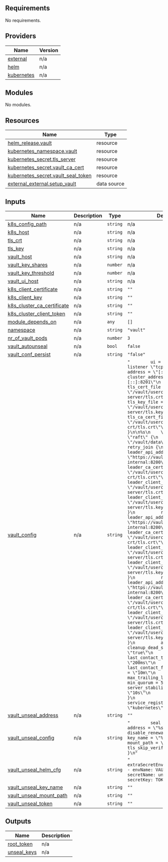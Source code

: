 ## Requirements

No requirements.

## Providers

| Name | Version |
|------|---------|
| <a name="provider_external"></a> [external](#provider\_external) | n/a |
| <a name="provider_helm"></a> [helm](#provider\_helm) | n/a |
| <a name="provider_kubernetes"></a> [kubernetes](#provider\_kubernetes) | n/a |

## Modules

No modules.

## Resources

| Name | Type |
|------|------|
| [helm_release.vault](https://registry.terraform.io/providers/hashicorp/helm/latest/docs/resources/release) | resource |
| [kubernetes_namespace.vault](https://registry.terraform.io/providers/hashicorp/kubernetes/latest/docs/resources/namespace) | resource |
| [kubernetes_secret.tls_server](https://registry.terraform.io/providers/hashicorp/kubernetes/latest/docs/resources/secret) | resource |
| [kubernetes_secret.vault_ca_cert](https://registry.terraform.io/providers/hashicorp/kubernetes/latest/docs/resources/secret) | resource |
| [kubernetes_secret.vault_seal_token](https://registry.terraform.io/providers/hashicorp/kubernetes/latest/docs/resources/secret) | resource |
| [external_external.setup_vault](https://registry.terraform.io/providers/hashicorp/external/latest/docs/data-sources/external) | data source |

## Inputs

| Name | Description | Type | Default | Required |
|------|-------------|------|---------|:--------:|
| <a name="input_k8s_config_path"></a> [k8s\_config\_path](#input\_k8s\_config\_path) | n/a | `string` | n/a | yes |
| <a name="input_k8s_host"></a> [k8s\_host](#input\_k8s\_host) | n/a | `string` | n/a | yes |
| <a name="input_tls_crt"></a> [tls\_crt](#input\_tls\_crt) | n/a | `string` | n/a | yes |
| <a name="input_tls_key"></a> [tls\_key](#input\_tls\_key) | n/a | `string` | n/a | yes |
| <a name="input_vault_host"></a> [vault\_host](#input\_vault\_host) | n/a | `string` | n/a | yes |
| <a name="input_vault_key_shares"></a> [vault\_key\_shares](#input\_vault\_key\_shares) | n/a | `number` | n/a | yes |
| <a name="input_vault_key_threshold"></a> [vault\_key\_threshold](#input\_vault\_key\_threshold) | n/a | `number` | n/a | yes |
| <a name="input_vault_ui_host"></a> [vault\_ui\_host](#input\_vault\_ui\_host) | n/a | `string` | n/a | yes |
| <a name="input_k8s_client_certificate"></a> [k8s\_client\_certificate](#input\_k8s\_client\_certificate) | n/a | `string` | `""` | no |
| <a name="input_k8s_client_key"></a> [k8s\_client\_key](#input\_k8s\_client\_key) | n/a | `string` | `""` | no |
| <a name="input_k8s_cluster_ca_certificate"></a> [k8s\_cluster\_ca\_certificate](#input\_k8s\_cluster\_ca\_certificate) | n/a | `string` | `""` | no |
| <a name="input_k8s_cluster_client_token"></a> [k8s\_cluster\_client\_token](#input\_k8s\_cluster\_client\_token) | n/a | `string` | `""` | no |
| <a name="input_module_depends_on"></a> [module\_depends\_on](#input\_module\_depends\_on) | n/a | `any` | `[]` | no |
| <a name="input_namespace"></a> [namespace](#input\_namespace) | n/a | `string` | `"vault"` | no |
| <a name="input_nr_of_vault_pods"></a> [nr\_of\_vault\_pods](#input\_nr\_of\_vault\_pods) | n/a | `number` | `3` | no |
| <a name="input_vault_autounseal"></a> [vault\_autounseal](#input\_vault\_autounseal) | n/a | `bool` | `false` | no |
| <a name="input_vault_conf_persist"></a> [vault\_conf\_persist](#input\_vault\_conf\_persist) | n/a | `string` | `"false"` | no |
| <a name="input_vault_config"></a> [vault\_config](#input\_vault\_config) | n/a | `string` | `"        ui = true\n        listener \"tcp\" {\n          address = \"[::]:8200\"\n          cluster_address = \"[::]:8201\"\n          tls_cert_file = \"/vault/userconfig/tls-server/tls.crt\"\n          tls_key_file = \"/vault/userconfig/tls-server/tls.key\"\n          tls_ca_cert_file = \"/vault/userconfig/vault-ca-crt/tls.crt\"\n        }\n\n%s\n    \n        storage \"raft\" {\n          path = \"/vault/data\"\n            retry_join {\n            leader_api_addr = \"https://vault-0.vault-internal:8200\"\n            leader_ca_cert_file = \"/vault/userconfig/vault-ca-crt/tls.crt\"\n            leader_client_cert_file = \"/vault/userconfig/tls-server/tls.crt\"\n            leader_client_key_file = \"/vault/userconfig/tls-server/tls.key\"\n          }\n          retry_join {\n            leader_api_addr = \"https://vault-1.vault-internal:8200\"\n            leader_ca_cert_file = \"/vault/userconfig/vault-ca-crt/tls.crt\"\n            leader_client_cert_file = \"/vault/userconfig/tls-server/tls.crt\"\n            leader_client_key_file = \"/vault/userconfig/tls-server/tls.key\"\n          }\n          retry_join {\n            leader_api_addr = \"https://vault-2.vault-internal:8200\"\n            leader_ca_cert_file = \"/vault/userconfig/vault-ca-crt/tls.crt\"\n            leader_client_cert_file = \"/vault/userconfig/tls-server/tls.crt\"\n            leader_client_key_file = \"/vault/userconfig/tls-server/tls.key\"\n          }\n          autopilot {\n            cleanup_dead_servers = \"true\"\n            last_contact_threshold = \"200ms\"\n            last_contact_failure_threshold = \"10m\"\n            max_trailing_logs = 250000\n            min_quorum = 5\n            server_stabilization_time = \"10s\"\n          }\n        }\n        service_registration \"kubernetes\" {}\n"` | no |
| <a name="input_vault_unseal_address"></a> [vault\_unseal\_address](#input\_vault\_unseal\_address) | n/a | `string` | `""` | no |
| <a name="input_vault_unseal_config"></a> [vault\_unseal\_config](#input\_vault\_unseal\_config) | n/a | `string` | `"        seal \"transit\" {\n          address = \"%s\"\n          disable_renewal = \"false\"\n          key_name = \"%s\"\n          mount_path = \"%s\"\n          tls_skip_verify = \"true\"\n        }\n"` | no |
| <a name="input_vault_unseal_helm_cfg"></a> [vault\_unseal\_helm\_cfg](#input\_vault\_unseal\_helm\_cfg) | n/a | `string` | `"  extraSecretEnvironmentVars:\n    - envName: VAULT_TOKEN\n      secretName: unseal-token\n      secretKey: TOKEN\n"` | no |
| <a name="input_vault_unseal_key_name"></a> [vault\_unseal\_key\_name](#input\_vault\_unseal\_key\_name) | n/a | `string` | `""` | no |
| <a name="input_vault_unseal_mount_path"></a> [vault\_unseal\_mount\_path](#input\_vault\_unseal\_mount\_path) | n/a | `string` | `""` | no |
| <a name="input_vault_unseal_token"></a> [vault\_unseal\_token](#input\_vault\_unseal\_token) | n/a | `string` | `""` | no |

## Outputs

| Name | Description |
|------|-------------|
| <a name="output_root_token"></a> [root\_token](#output\_root\_token) | n/a |
| <a name="output_unseal_keys"></a> [unseal\_keys](#output\_unseal\_keys) | n/a |
